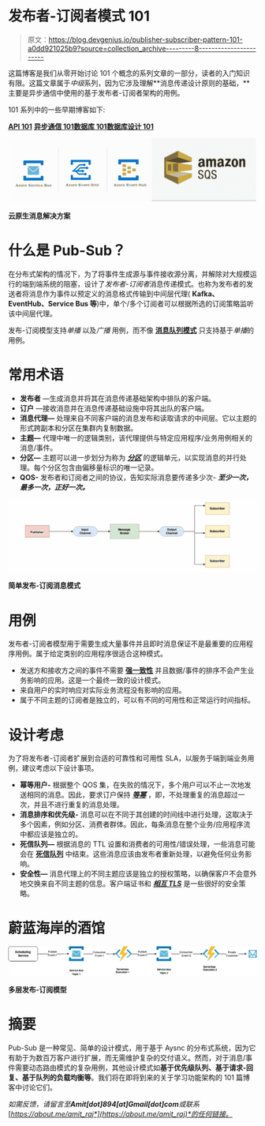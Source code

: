 # 发布者-订阅者模式 101

> 原文：<https://blog.devgenius.io/publisher-subscriber-pattern-101-a0dd921025b9?source=collection_archive---------8----------------------->

这篇博客是我们从零开始讨论 101 个概念的系列文章的一部分，读者的入门知识有限。这篇文章属于*中级*系列，因为它涉及理解**消息传递设计原则的基础，**主要是异步通信中使用的基于发布者-订阅者架构的用例。

101 系列中的一些早期博客如下:

[**API 101**](/api-101-773ec501b485) [**异步通信 101**](/async-communication-101-b04d5c95333a)[**数据库 101**](/database-101-13d593ec4078)[**数据库设计 101**](/database-design-101-7c019d69b97f)

![](img/6a2a38402d9d78dd82cc504c3a83a6cb.png)

**云原生消息解决方案**

# 什么是 Pub-Sub？

在分布式架构的情况下，为了将事件生成源与事件接收源分离，并解除对大规模运行的端到端系统的阻塞，设计了*发布者-订阅者*消息传递模式。也称为发布者的发送者将消息作为事件以预定义的消息格式传输到中间层代理( **Kafka、EventHub、Service Bus 等**)中，单个/多个订阅者可以根据所选的订阅策略监听该中间层代理。

发布-订阅模型支持*单播* 以及*广播* 用例，而不像 [**消息队列模式**](https://badia-kharroubi.gitbooks.io/microservices-architecture/content/patterns/communication-patterns/message-queue-pattern.html) 只支持基于*单播*的用例。

# 常用术语

*   **发布者** —生成消息并将其在消息传递基础架构中排队的客户端。
*   **订户** —接收消息并在消息传递基础设施中将其出队的客户端。
*   **消息代理—** 处理来自不同客户端的消息发布和读取请求的中间层。它以主题的形式跨副本和分区在集群内复制数据。
*   **主题—** 代理中唯一的逻辑类别，该代理提供与特定应用程序/业务用例相关的消息/事件。
*   **分区—** 主题可以进一步划分为称为 [***分区***](https://medium.com/event-driven-utopia/understanding-kafka-topic-partitions-ae40f80552e8) 的逻辑单元，以实现消息的并行处理。每个分区包含由偏移量标识的唯一记录。
*   **QOS-** 发布者和订阅者之间的协议，告知实际消息要传递多少次- ***至少一次，最多一次，正好一次。***

![](img/d6df882a5141cd54bf09fc13f990e63e.png)

**简单发布-订阅消息模式**

# 用例

发布者-订阅者模型用于需要生成大量事件并且即时消息保证不是最重要的应用程序用例。属于给定类别的应用程序很适合这种模式。

*   发送方和接收方之间的事件不需要 [**强一致性**](https://www.adservio.fr/post/consistency-and-completeness-in-apache-kafka) 并且数据/事件的排序不会产生业务影响的应用。这是一个最终一致的设计模式。
*   来自用户的实时响应对实际业务流程没有影响的应用。
*   属于不同主题的订阅者是独立的，可以有不同的可用性和正常运行时间指标。

# 设计考虑

为了将发布者-订阅者扩展到合适的可靠性和可用性 SLA，以服务于端到端业务用例，建议考虑以下设计事项。

*   **幂等用户-** 根据整个 QOS 集，在失败的情况下，多个用户可以不止一次地发送相同的消息。因此，要求订户保持 [***等幂***](https://www.cloudkarafka.com/blog/apache-kafka-idempotent-producer-avoiding-message-duplication.html) ，即，不处理重复的消息超过一次，并且不进行重复的消息处理。
*   **消息排序和优先级-** 消息可以在不同于其创建的时间线中进行处理，这取决于多个因素，例如分区、消费者群体。因此，每条消息在整个业务/应用程序流中都应该是独立的。
*   **死信队列—** 根据消息的 TTL 设置和消费者的可用性/错误处理，一些消息可能会在 [**死信队列**](https://en.wikipedia.org/wiki/Dead_letter_queue) 中结束。这些消息应该由发布者重新处理，以避免任何业务影响。
*   **安全性—** 消息代理上的不同主题应该是独立的授权策略，以确保客户不会意外地交换来自不同主题的信息。客户端证书和 [***相互 TLS***](https://www.cloudflare.com/en-in/learning/access-management/what-is-mutual-tls/) 是一些很好的安全策略。

# 蔚蓝海岸的酒馆

![](img/58ec78fb08d3c5547285b7b6349b850b.png)

**多层发布-订阅模型**

# 摘要

Pub-Sub 是一种常见、简单的设计模式，用于基于 Aysnc 的分布式系统，因为它有助于为数百万客户进行扩展，而无需维护复杂的交付语义。然而，对于消息/事件需要动态路由模式的复杂用例，其他设计模式如**基于优先级队列、基于请求-回复、基于队列的负载均衡等**。我们将在即将到来的关于学习功能架构的 101 篇博客中讨论它们。

*如需反馈，请留言至****Amit[dot]894[at]Gmail[dot]com****或联系*[*https://about.me/amit_raj*](https://about.me/amit_raj)*的任何链接。*